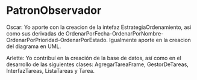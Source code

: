 # PatronObservador
Oscar: Yo aporte con la creacion de la intefaz EstrategiaOrdenamiento, asi como sus derivadas de
OrdenarPorFecha-OrdenarPorNombre-OrdenarPorPrioridad-OrdenarPorEstado. Igualmente aporte en la 
creacion del diagrama en UML.

Arlette: Yo contribuí en la creación de la base de datos, así como en el desarrollo de las siguientes clases:
AgregarTareaFrame, GestorDeTareas, InterfazTareas, ListaTareas y Tarea.
